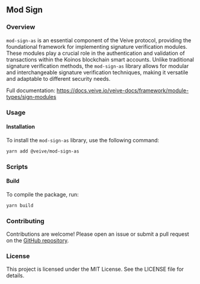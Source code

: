 ## **Mod Sign**

### **Overview**

`mod-sign-as` is an essential component of the Veive protocol, providing the foundational framework for implementing signature verification modules. These modules play a crucial role in the authentication and validation of transactions within the Koinos blockchain smart accounts. Unlike traditional signature verification methods, the `mod-sign-as` library allows for modular and interchangeable signature verification techniques, making it versatile and adaptable to different security needs.

Full documentation: https://docs.veive.io/veive-docs/framework/module-types/sign-modules

### **Usage**

#### **Installation**

To install the `mod-sign-as` library, use the following command:

```bash
yarn add @veive/mod-sign-as
```

### **Scripts**

#### **Build**

To compile the package, run:

```bash
yarn build
```

### **Contributing**

Contributions are welcome! Please open an issue or submit a pull request on the [GitHub repository](https://github.com/veiveprotocol/mod-sign-as).

### **License**

This project is licensed under the MIT License. See the LICENSE file for details.
